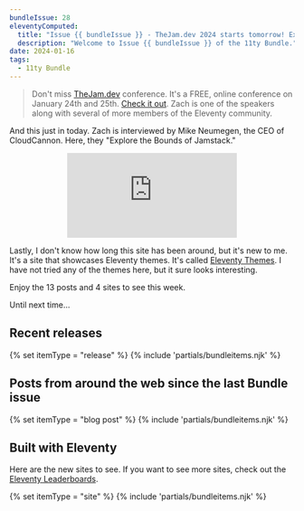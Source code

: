 ```yaml
---
bundleIssue: 28
eleventyComputed:
  title: "Issue {{ bundleIssue }} - TheJam.dev 2024 starts tomorrow! Exploring the Bounds of Jamstack (video)..A site with Eleventy themes...And 13 posts, and 4 sites to see. "
  description: "Welcome to Issue {{ bundleIssue }} of the 11ty Bundle."
date: 2024-01-16
tags:
  - 11ty Bundle
---
```


> Don't miss [TheJam.dev](https://cfe.dev/events/the-jam-2024/) conference. It's a FREE, online conference on January 24th and 25th. [Check it out](https://cfe.dev/events/the-jam-2024/). Zach is one of the speakers along with several of more members of the Eleventy community.

And this just in today. Zach is interviewed by Mike Neumegen, the CEO of CloudCannon. Here, they "Explore the Bounds of Jamstack."

<div class="iframe-wrapper">
<iframe style="display:block; margin:0 auto 1em auto;" src="https://www.youtube.com/embed/BPKIU9Ow_ZU?si=cWpgoROXoFfBQ6l8" title="YouTube video player" frameborder="0" allow="accelerometer; autoplay; clipboard-write; encrypted-media; gyroscope; picture-in-picture; web-share" allowfullscreen></iframe>
</div>

Lastly, I don't know how long this site has been around, but it's new to me. It's a site that showcases Eleventy themes. It's called [Eleventy Themes](https://www.eleventythemes.com/). I have not tried any of the themes here, but it sure looks interesting.

Enjoy the 13 posts and 4 sites to see this week.

Until next time...

<div id="releases"></div>

## Recent releases

{% set itemType = "release" %}
{% include 'partials/bundleitems.njk' %}

<div id="newposts"></div>

## Posts from around the web since the last Bundle issue

{% set itemType = "blog post" %}
{% include 'partials/bundleitems.njk' %}

<div id="sites"></div>

## Built with Eleventy

Here are the new sites to see. If you want to see more sites, check out the [Eleventy Leaderboards](https://www.11ty.dev/speedlify/).

{% set itemType = "site" %}
{% include 'partials/bundleitems.njk' %}
